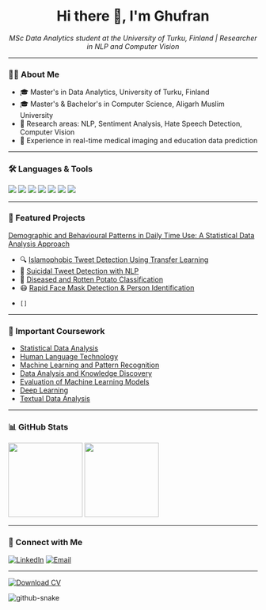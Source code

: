 


<h1 align="center">Hi there 👋, I'm Ghufran</h1>
<p align="center">
  <em>MSc Data Analytics student at the University of Turku, Finland | Researcher in NLP and Computer Vision</em>
</p>

---

### 👨‍💻 About Me

- 🎓 Master's in Data Analytics, University of Turku, Finland  
- 🎓 Master's & Bachelor's in Computer Science, Aligarh Muslim University
- 🧪 Research areas: NLP, Sentiment Analysis, Hate Speech Detection, Computer Vision  
- 💼 Experience in real-time medical imaging and education data prediction


---

### 🛠️ Languages & Tools

<p align="left">
  <img src="https://img.shields.io/badge/Python-14354C?style=for-the-badge&logo=python&logoColor=white"/>
  <img src="https://img.shields.io/badge/TensorFlow-FF6F00?style=for-the-badge&logo=tensorflow&logoColor=white"/>
  <img src="https://img.shields.io/badge/OpenCV-5C3EE8?style=for-the-badge&logo=opencv&logoColor=white"/>
  <img src="https://img.shields.io/badge/Numpy-013243?style=for-the-badge&logo=numpy&logoColor=white"/>
  <img src="https://img.shields.io/badge/Java-ED8B00?style=for-the-badge&logo=java&logoColor=white"/>
  <img src="https://img.shields.io/badge/C++-00599C?style=for-the-badge&logo=c%2B%2B&logoColor=white"/>
  <img src="https://img.shields.io/badge/GitHub-181717?style=for-the-badge&logo=github&logoColor=white"/>
</p>

---

### 📌 Featured Projects

[Demographic and Behavioural Patterns in Daily Time Use: A Statistical Data Analysis Approach](https://github.com/ghufranullah1997/Statistical_Data_Analysis/tree/main/Project)

- 🔍 [Islamophobic Tweet Detection Using Transfer Learning](https://github.com/ghufranullah1997/islamophobia_tweet.git)
- 🧠 [Suicidal Tweet Detection with NLP](https://github.com/ghufranullah1997/suicidal-tweet-detection)
- 🥔 [Diseased and Rotten Potato Classification](https://github.com/ghufranullah1997/Potato-Disease-and-Rotten-Classification)
- 😷 [Rapid Face Mask Detection & Person Identification](https://github.com/ghufranullah1997/Rapid-Face-Mask-Detection)
-     []

---

### 📌 Important Coursework

- [Statistical Data Analysis](https://github.com/ghufranullah1997/Statistical_Data_Analysis.git)
- [Human Language Technology](https://github.com/ghufranullah1997/IHLT_notebooks.git)
- [Machine Learning and Pattern Recognition](https://github.com/ghufranullah1997/Machine_Learning_and_Pattern_Recognition.git)
- [Data Analysis and Knowledge Discovery](https://github.com/ghufranullah1997/Data_Analysis_and_Knowledge_Discovery.git)
- [Evaluation of Machine Learning Models](https://github.com/ghufranullah1997/Evaluation_of_Machine_Learning_Models.git)
- [Deep Learning](https://github.com/ghufranullah1997/Deep_Learning.git)
- [Textual Data Analysis](https://github.com/ghufranullah1997/Textual_Data_Analysis.git)
  
---
### 📊 GitHub Stats

<p align="left">
  <img src="https://github-readme-stats.vercel.app/api?username=ghufranullah1997&show_icons=true&theme=default&hide=issues&count_private=true" height="150"/>
  <img src="https://github-readme-stats.vercel.app/api/top-langs/?username=ghufranullah1997&layout=compact&theme=default" height="150"/>
</p>

---

### 🔗 Connect with Me

[![LinkedIn](https://img.shields.io/badge/LinkedIn-blue?style=for-the-badge&logo=linkedin&logoColor=white)](https://www.linkedin.com/in/ghufranullah/)
[![Email](https://img.shields.io/badge/Email-D14836?style=for-the-badge&logo=gmail&logoColor=white)](mailto:ghufranullah1997@gmail.com)

---

[![Download CV](https://img.shields.io/badge/Download%20CV-PDF-red?style=for-the-badge&logo=adobeacrobatreader)](https://github.com/YOUR_USERNAME/YOUR_REPO/raw/main/CV.pdf)



<picture>
  <source media="(prefers-color-scheme: dark)" srcset="https://raw.githubusercontent.com/ghufranullah1997/ghufranullah1997/output/github-snake-dark.svg" />
  <source media="(prefers-color-scheme: light)" srcset="https://raw.githubusercontent.com/ghufranullah1997/ghufranullah1997/output/github-snake.svg" />
  <img alt="github-snake" src="https://raw.githubusercontent.com/tobiasmeyhoefer/tobiasmeyhoefer/output/github-snake.svg" />
</picture>
